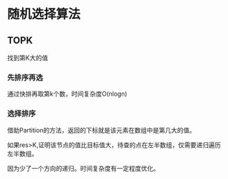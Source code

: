 # 随机选择算法

## TOPK

找到第K大的值

### 先排序再选

通过快排再取第k个数，时间复杂度O(nlogn)

### 选择排序

借助Partition的方法，返回的下标就是该元素在数组中是第几大的值。

如果res>K,证明该节点的值比目标值大，待查的点在左半数组，仅需要递归遍历左半数组。

因为少了一个方向的递归。时间复杂度有一定程度优化。